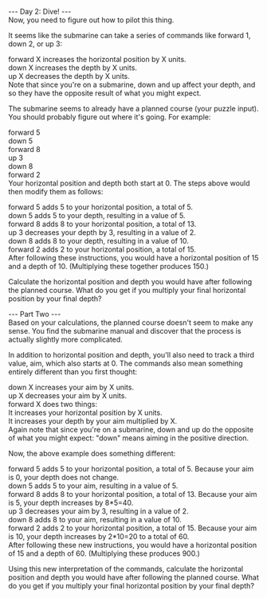 --- Day 2: Dive! ---<br>
Now, you need to figure out how to pilot this thing.

It seems like the submarine can take a series of commands like forward 1, down 2, or up 3:

forward X increases the horizontal position by X units.<br>
down X increases the depth by X units.<br>
up X decreases the depth by X units.<br>
Note that since you're on a submarine, down and up affect your depth, and so they have the opposite result of what you might expect.

The submarine seems to already have a planned course (your puzzle input). You should probably figure out where it's going. For example:

forward 5<br>
down 5<br>
forward 8<br>
up 3<br>
down 8<br>
forward 2<br>
Your horizontal position and depth both start at 0. The steps above would then modify them as follows:

forward 5 adds 5 to your horizontal position, a total of 5.<br>
down 5 adds 5 to your depth, resulting in a value of 5.<br>
forward 8 adds 8 to your horizontal position, a total of 13.<br>
up 3 decreases your depth by 3, resulting in a value of 2.<br>
down 8 adds 8 to your depth, resulting in a value of 10.<br>
forward 2 adds 2 to your horizontal position, a total of 15.<br>
After following these instructions, you would have a horizontal position of 15 and a depth of 10. (Multiplying these together produces 150.)

Calculate the horizontal position and depth you would have after following the planned course. What do you get if you multiply your final horizontal position by your final depth?

--- Part Two ---<br>
Based on your calculations, the planned course doesn't seem to make any sense. You find the submarine manual and discover that the process is actually slightly more complicated.

In addition to horizontal position and depth, you'll also need to track a third value, aim, which also starts at 0. The commands also mean something entirely different than you first thought:

down X increases your aim by X units.<br>
up X decreases your aim by X units.<br>
forward X does two things:<br>
It increases your horizontal position by X units.<br>
It increases your depth by your aim multiplied by X.<br>
Again note that since you're on a submarine, down and up do the opposite of what you might expect: "down" means aiming in the positive direction.

Now, the above example does something different:

forward 5 adds 5 to your horizontal position, a total of 5. Because your aim is 0, your depth does not change.<br>
down 5 adds 5 to your aim, resulting in a value of 5.<br>
forward 8 adds 8 to your horizontal position, a total of 13. Because your aim is 5, your depth increases by 8\*5=40.<br>
up 3 decreases your aim by 3, resulting in a value of 2.<br>
down 8 adds 8 to your aim, resulting in a value of 10.<br>
forward 2 adds 2 to your horizontal position, a total of 15. Because your aim is 10, your depth increases by 2\*10=20 to a total of 60.<br>
After following these new instructions, you would have a horizontal position of 15 and a depth of 60. (Multiplying these produces 900.)

Using this new interpretation of the commands, calculate the horizontal position and depth you would have after following the planned course. What do you get if you multiply your final horizontal position by your final depth?
